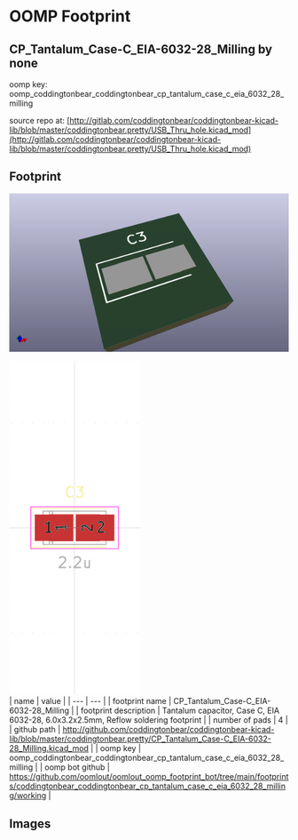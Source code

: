 # OOMP Footprint  
## CP_Tantalum_Case-C_EIA-6032-28_Milling  by none  
  
oomp key: oomp_coddingtonbear_coddingtonbear_cp_tantalum_case_c_eia_6032_28_milling  
  
source repo at: [http://gitlab.com/coddingtonbear/coddingtonbear-kicad-lib/blob/master/coddingtonbear.pretty/USB_Thru_hole.kicad_mod](http://gitlab.com/coddingtonbear/coddingtonbear-kicad-lib/blob/master/coddingtonbear.pretty/USB_Thru_hole.kicad_mod)  
## Footprint  
  
[![working_kicad_pcb_3d.png](working_kicad_pcb_3d_600.png)](working_kicad_pcb_3d.png)  
  
[![working.png](working_600.png)](working.png)  
| name | value | 
| --- | --- | 
| footprint name | CP_Tantalum_Case-C_EIA-6032-28_Milling | 
| footprint description | Tantalum capacitor, Case C, EIA 6032-28, 6.0x3.2x2.5mm, Reflow soldering footprint | 
| number of pads | 4 | 
| github path | http://github.com/coddingtonbear/coddingtonbear-kicad-lib/blob/master/coddingtonbear.pretty/CP_Tantalum_Case-C_EIA-6032-28_Milling.kicad_mod | 
| oomp key | oomp_coddingtonbear_coddingtonbear_cp_tantalum_case_c_eia_6032_28_milling | 
| oomp bot github | https://github.com/oomlout/oomlout_oomp_footprint_bot/tree/main/footprints/coddingtonbear_coddingtonbear_cp_tantalum_case_c_eia_6032_28_milling/working | 
## Images  
